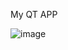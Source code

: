 My QT APP

![image](https://github.com/user-attachments/assets/49bfa843-75ce-453d-9d6c-68c4fbec4a42)
